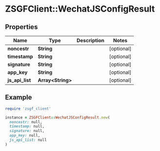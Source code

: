 # ZSGFClient::WechatJSConfigResult

## Properties

| Name | Type | Description | Notes |
| ---- | ---- | ----------- | ----- |
| **noncestr** | **String** |  | [optional] |
| **timestamp** | **String** |  | [optional] |
| **signature** | **String** |  | [optional] |
| **app_key** | **String** |  | [optional] |
| **js_api_list** | **Array&lt;String&gt;** |  | [optional] |

## Example

```ruby
require 'zsgf_client'

instance = ZSGFClient::WechatJSConfigResult.new(
  noncestr: null,
  timestamp: null,
  signature: null,
  app_key: null,
  js_api_list: null
)
```

